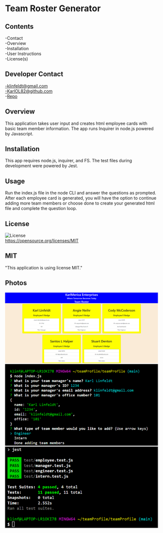 
  # Team Roster Generator


  ## Contents
  -Contact  
  -Overview  
  -Installation  
  -User Instructions  
  -License(s)  


  ## Developer Contact
  -klinfeldt@gmail.com  
  -KarlOL82@github.com  
  -[Repo](https://github.com/KarlOL82/teamProfile)


  ## Overview
  This application takes user input and creates html employee cards with basic team member information. The app runs Inquirer in node.js powered by Javascript.


  ## Installation
  This app requires node.js, inquirer, and FS. The test files during development were powered by Jest.


  ## Usage
  Run the index.js file in the node CLI and answer the questions as prompted. After each employee card is generated, you will have the option to continue adding more team members or choose done to create your generated html file and complete the question loop.


  ## License
  ![License](https://img.shields.io/badge/license-MIT-green.svg)  
  https://opensource.org/licenses/MIT
  
  ## MIT
   
 "This application is using license MIT." 

 ## Photos
 ![Browser View](./images/image3.png "Generated HTML deployed in browser")  
 ![User Input](./images/image2.png "CLI view of user input.")  
 ![Tests Passed](./images/image1.png "Snip of all unit tests passing")




    
  